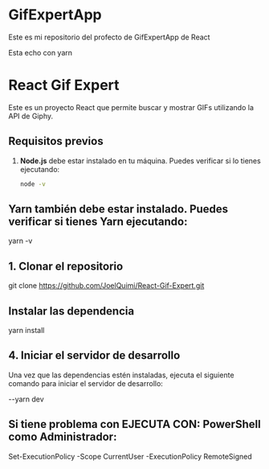 # GifExpertApp

Este es mi repositorio del profecto de GifExpertApp de React

Esta echo con yarn
# React Gif Expert

Este es un proyecto React que permite buscar y mostrar GIFs utilizando la API de Giphy.

## Requisitos previos

1. **Node.js** debe estar instalado en tu máquina. Puedes verificar si lo tienes ejecutando:
   ```bash
   node -v

## Yarn también debe estar instalado. Puedes verificar si tienes Yarn ejecutando:

yarn -v

## 1. Clonar el repositorio

git clone https://github.com/JoelQuimi/React-Gif-Expert.git

## Instalar las dependencia

yarn install

## 4. Iniciar el servidor de desarrollo

Una vez que las dependencias estén instaladas, ejecuta el siguiente comando para iniciar el servidor de desarrollo:

--yarn dev

## Si tiene problema con EJECUTA CON: PowerShell como Administrador:

Set-ExecutionPolicy -Scope CurrentUser -ExecutionPolicy RemoteSigned

